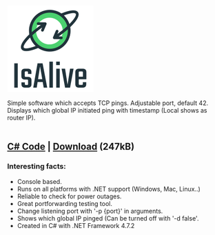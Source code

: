 ![IsAlive Logo](./IsAlive.png)

Simple software which accepts TCP pings. Adjustable port, default 42.<br> 
Displays which global IP initiated ping with timestamp (Local shows as router IP).<br>
<br>
## [C# Code](./Main.cpp) | [Download](https://raw.githubusercontent.com/Frekvens1/Published-Code/master/IsAlive/IsAlive.exe) (247kB)

### Interesting facts:
* Console based.
* Runs on all platforms with .NET support (Windows, Mac, Linux..)
* Reliable to check for power outages.
* Great portforwarding testing tool.
* Change listening port with '-p {port}' in arguments.
* Shows which global IP pinged (Can be turned off with '-d false'.
* Created in C# with .NET Framework 4.7.2

